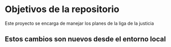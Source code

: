 # Objetivos de la repositorio

Este proyecto se encarga de manejar los planes de la liga de la justicia

## Estos cambios son nuevos desde el entorno local
